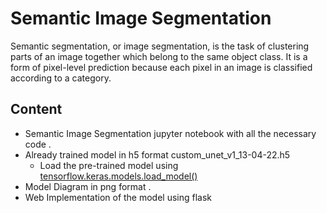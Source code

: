 # Semantic Image Segmentation
Semantic segmentation, or image segmentation, is the task of clustering parts of an image together which belong to the same object class. It is a form of pixel-level prediction because each pixel in an image is classified according to a category.

## Content
- Semantic Image Segmentation jupyter notebook with all the necessary code .
- Already trained model in h5 format custom_unet_v1_13-04-22.h5
	- Load the pre-trained model using [tensorflow.keras.models.load_model()](https://www.tensorflow.org/api_docs/python/tf/keras/models/load_model "tensorflow.keras.models.load_model()")
- Model Diagram in png format .
- Web Implementation of the model using flask
